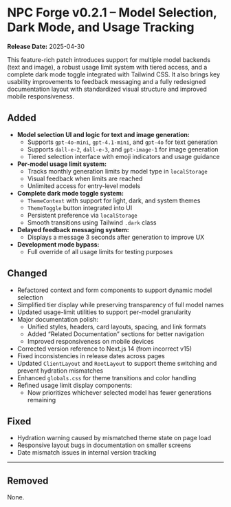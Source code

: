 # NPC Forge v0.2.1 – Model Selection, Dark Mode, and Usage Tracking

**Release Date:** 2025-04-30

This feature-rich patch introduces support for multiple model backends (text and image), a robust usage limit system with tiered access, and a complete dark mode toggle integrated with Tailwind CSS. It also brings key usability improvements to feedback messaging and a fully redesigned documentation layout with standardized visual structure and improved mobile responsiveness.

## Added

- **Model selection UI and logic for text and image generation:**
  - Supports `gpt-4o-mini`, `gpt-4.1-mini`, and `gpt-4o` for text generation
  - Supports `dall-e-2`, `dall-e-3`, and `gpt-image-1` for image generation
  - Tiered selection interface with emoji indicators and usage guidance
- **Per-model usage limit system:**
  - Tracks monthly generation limits by model type in `localStorage`
  - Visual feedback when limits are reached
  - Unlimited access for entry-level models
- **Complete dark mode toggle system:**
  - `ThemeContext` with support for light, dark, and system themes
  - `ThemeToggle` button integrated into UI
  - Persistent preference via `localStorage`
  - Smooth transitions using Tailwind `.dark` class
- **Delayed feedback messaging system:**
  - Displays a message 3 seconds after generation to improve UX
- **Development mode bypass:**
  - Full override of all usage limits for testing purposes

## Changed

- Refactored context and form components to support dynamic model selection
- Simplified tier display while preserving transparency of full model names
- Updated usage-limit utilities to support per-model granularity
- Major documentation polish:
  - Unified styles, headers, card layouts, spacing, and link formats
  - Added “Related Documentation” sections for better navigation
  - Improved responsiveness on mobile devices
- Corrected version reference to Next.js 14 (from incorrect v15)
- Fixed inconsistencies in release dates across pages
- Updated `ClientLayout` and `RootLayout` to support theme switching and prevent hydration mismatches
- Enhanced `globals.css` for theme transitions and color handling
- Refined usage limit display components:
  - Now prioritizes whichever selected model has fewer generations remaining

## Fixed

- Hydration warning caused by mismatched theme state on page load
- Responsive layout bugs in documentation on smaller screens
- Date mismatch issues in internal version tracking

---

## Removed

None.

